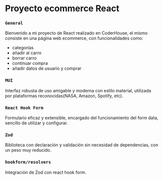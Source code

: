 # Proyecto ecommerce React
### `General`
Bienvenido a mi proyecto de React realizado en CoderHouse, el mismo consiste en una página web ecommerce, con funcionalidades como: 
* categorías
* añadir al carro
* borrar carro
* continuar compra
* añadir datos de usuario y comprar

### `MUI`
Interfaz robusta de uso amigable y moderna con estilo material, utilizada por plataformas reconocidas(NASA, Amazon, Spotify, etc).

### `React Hook Form`
Formulario eficaz y extensible, encargado del funcionamiento del form data, sencillo de utilizar y configurar.

### `Zod`
Biblioteca con declaración y validación sin necesidad de dependencias, con un peso muy reducido.

### `hookform/resolvers`
Integración de Zod con react hook form.
